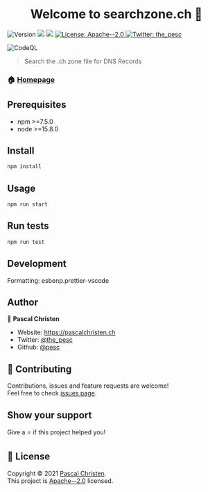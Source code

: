 <h1 align="center">Welcome to searchzone.ch 👋</h1>
<p>
  <img alt="Version" src="https://img.shields.io/badge/version-2.0.1-blue.svg?cacheSeconds=2592000" />
  <img src="https://img.shields.io/badge/npm-%3E%3D7.5.0-blue.svg" />
  <img src="https://img.shields.io/badge/node-%3E%3D15.8.0-blue.svg" />
  <a href="https://www.apache.org/licenses/LICENSE-2.0" target="_blank">
    <img alt="License: Apache--2.0" src="https://img.shields.io/badge/License-Apache--2.0-yellow.svg" />
  </a>
  <a href="https://twitter.com/the_pesc" target="_blank">
    <img alt="Twitter: the_pesc" src="https://img.shields.io/twitter/follow/the_pesc.svg?style=social" />
  </a>
</p>

![CodeQL](https://github.com/pesc/searchzonech/workflows/CodeQL/badge.svg)

> Search the .ch zone file for DNS Records

### 🏠 [Homepage](https://searchzone.ch)

## Prerequisites

-   npm >=7.5.0
-   node >=15.8.0

## Install

```sh
npm install
```

## Usage

```sh
npm run start
```

## Run tests

```sh
npm run test
```

## Development

Formatting: esbenp.prettier-vscode

## Author

👤 **Pascal Christen**

-   Website: https://pascalchristen.ch
-   Twitter: [@the_pesc](https://twitter.com/the_pesc)
-   Github: [@pesc](https://github.com/pesc)

## 🤝 Contributing

Contributions, issues and feature requests are welcome!<br />Feel free to check [issues page](https://github.com/pesc/searchzonech/issues).

## Show your support

Give a ⭐️ if this project helped you!

## 📝 License

Copyright © 2021 [Pascal Christen](https://github.com/pesc).<br />
This project is [Apache--2.0](https://www.apache.org/licenses/LICENSE-2.0) licensed.
